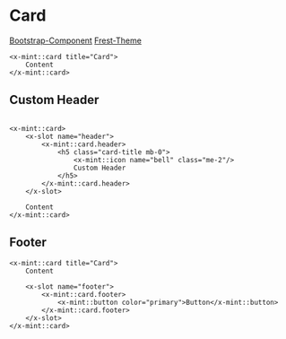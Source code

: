 # Card
[Bootstrap-Component](https://getbootstrap.com/docs/5.3/components/card/)
[Frest-Theme](https://demos.pixinvent.com/frest-html-admin-template/html/vertical-menu-template-bordered/cards-basic.html)

```bladehtml
<x-mint::card title="Card">
    Content
</x-mint::card>
```

## Custom Header
```bladehtml

<x-mint::card>
    <x-slot name="header">
        <x-mint::card.header>
            <h5 class="card-title mb-0">
                <x-mint::icon name="bell" class="me-2"/>
                Custom Header
            </h5>
        </x-mint::card.header>
    </x-slot>

    Content
</x-mint::card>
```

## Footer
```bladehtml
<x-mint::card title="Card">
    Content

    <x-slot name="footer">
        <x-mint::card.footer>
            <x-mint::button color="primary">Button</x-mint::button>
        </x-mint::card.footer>
    </x-slot>
</x-mint::card>
```
